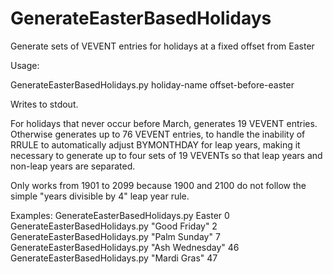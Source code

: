 # GenerateEasterBasedHolidays
Generate sets of VEVENT entries for holidays at a fixed offset from Easter

Usage:

  GenerateEasterBasedHolidays.py holiday-name offset-before-easter

Writes to stdout.

For holidays that never occur before March, generates 19 VEVENT entries.
Otherwise generates up to 76 VEVENT entries, to handle the inability of RRULE to automatically adjust BYMONTHDAY
for leap years, making it necessary to generate up to four sets of 19 VEVENTs so that leap years and non-leap
years are separated.

Only works from 1901 to 2099 because 1900 and 2100 do not follow the simple "years divisible by 4" leap year rule.

Examples:
  GenerateEasterBasedHolidays.py Easter           0
  GenerateEasterBasedHolidays.py "Good Friday"    2
  GenerateEasterBasedHolidays.py "Palm Sunday"    7
  GenerateEasterBasedHolidays.py "Ash Wednesday" 46
  GenerateEasterBasedHolidays.py "Mardi Gras"    47
